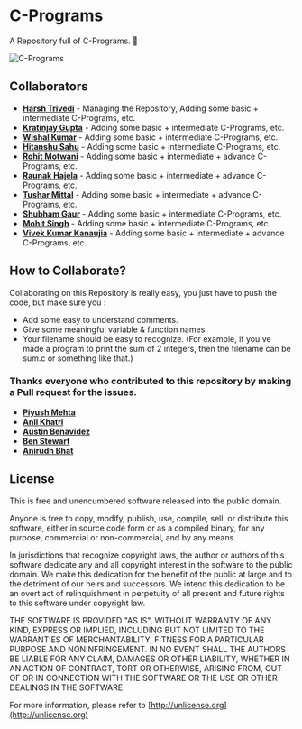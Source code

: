 # C-Programs
A Repository full of C-Programs. :slightly_smiling_face:

![C-Programs](https://i.imgur.com/Wgm5mxY.jpg)

## Collaborators
* **[Harsh Trivedi](https://harsh98trivedi.github.io)** - Managing the Repository, Adding some basic + intermediate C-Programs, etc.
* **[Kratinjay Gupta](https://www.facebook.com/kratinjay)** - Adding some basic + intermediate C-Programs, etc.
* **[Wishal Kumar](https://www.facebook.com/wishalkumar)** - Adding some basic + intermediate C-Programs, etc.
* **[Hitanshu Sahu](https://phantom-cluster.github.io)** - Adding some basic + intermediate C-Programs, etc.
* **[Rohit Motwani](https://twitter.com/rohittm)** - Adding some basic + intermediate + advance C-Programs, etc.
* **[Raunak Hajela](https://twitter.com/raunakhajela)** - Adding some basic + intermediate + advance C-Programs, etc.
* **[Tushar Mittal](https://techytushar.github.io)** - Adding some basic + intermediate + advance C-Programs, etc.
* **[Shubham Gaur](http://sumitsg10.github.io)** - Adding some basic + intermediate C-Programs, etc.
* **[Mohit Singh](https://www.facebook.com/OfficialMohitSingh)** - Adding some basic + intermediate C-Programs, etc.
* **[Vivek Kumar Kanaujia](https://twitter.com/vivdroid)** - Adding some basic + intermediate + advance C-Programs, etc.

## How to Collaborate?
Collaborating on this Repository is really easy, you just have to push the code, but make sure you :
* Add some easy to understand comments.
* Give some meaningful variable & function names.
* Your filename should be easy to recognize. (For example, if you've made a program to print the sum of 2 integers, then the filename can be sum.c or something like that.)

### Thanks everyone who contributed to this repository by making a Pull request for the issues.
* **[Piyush Mehta](https://github.com/piyush97)**
* **[Anil Khatri](https://github.com/imkaka)**
* **[Austin Benavidez](https://github.com/stnbnvdz)**
* **[Ben Stewart](https://github.com/sbenstewart)**
* **[Anirudh Bhat](https://github.com/anirudh1200)**

## License
This is free and unencumbered software released into the public domain.

Anyone is free to copy, modify, publish, use, compile, sell, or
distribute this software, either in source code form or as a compiled
binary, for any purpose, commercial or non-commercial, and by any
means.

In jurisdictions that recognize copyright laws, the author or authors
of this software dedicate any and all copyright interest in the
software to the public domain. We make this dedication for the benefit
of the public at large and to the detriment of our heirs and
successors. We intend this dedication to be an overt act of
relinquishment in perpetuity of all present and future rights to this
software under copyright law.

THE SOFTWARE IS PROVIDED "AS IS", WITHOUT WARRANTY OF ANY KIND,
EXPRESS OR IMPLIED, INCLUDING BUT NOT LIMITED TO THE WARRANTIES OF
MERCHANTABILITY, FITNESS FOR A PARTICULAR PURPOSE AND NONINFRINGEMENT.
IN NO EVENT SHALL THE AUTHORS BE LIABLE FOR ANY CLAIM, DAMAGES OR
OTHER LIABILITY, WHETHER IN AN ACTION OF CONTRACT, TORT OR OTHERWISE,
ARISING FROM, OUT OF OR IN CONNECTION WITH THE SOFTWARE OR THE USE OR
OTHER DEALINGS IN THE SOFTWARE.

For more information, please refer to [http://unlicense.org](http://unlicense.org)
